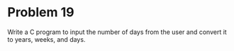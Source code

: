 # Problem 19

Write a C program to input the number of days from the user and convert it to years, weeks, and days.
